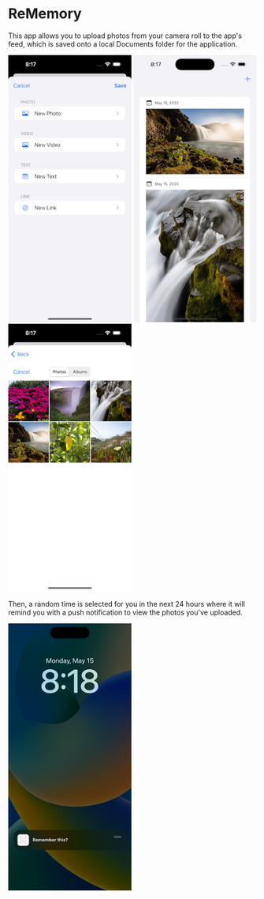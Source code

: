 # ReMemory

This app allows you to upload photos from your camera roll to the app's feed, which is saved
onto a local Documents folder for the application.

<p float="left">
  <img src="/images/img2.png" width="250" />
  <img src="/images/img1.png" width="250" /> 
  <img src="/images/img3.png" width="250" />
</p>

Then, a random time is selected for you in the next 24 hours where it will remind you with a push notification to view the photos you've uploaded.

<img src="/images/img4.png" width="250" />
